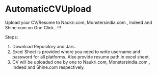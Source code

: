 # AutomaticCVUpload

Upload your CV/Resume to Naukri.com, Monstersindia.com , Indeed and Shine.com on One Click...!!!

Steps:

1. Download Repository and Jars.
2. Excel Sheet is provided where you need to write username and password for all platforms. Also provide resume path in excel sheet.
3. CV will be uploaded one by one to Naukri.com, Monstersindia.com , Indeed and Shine.com respectively.
